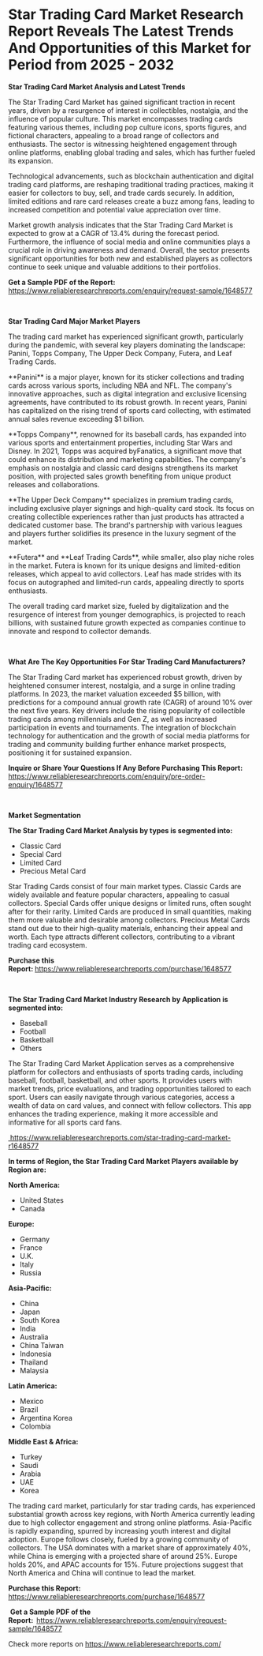 <p><h1>Star Trading Card Market Research Report Reveals The Latest Trends And Opportunities of this Market for Period from 2025 - 2032</h1></p><p><strong>Star Trading Card Market Analysis and Latest Trends</strong></p>
<p><p>The Star Trading Card Market has gained significant traction in recent years, driven by a resurgence of interest in collectibles, nostalgia, and the influence of popular culture. This market encompasses trading cards featuring various themes, including pop culture icons, sports figures, and fictional characters, appealing to a broad range of collectors and enthusiasts. The sector is witnessing heightened engagement through online platforms, enabling global trading and sales, which has further fueled its expansion.</p><p>Technological advancements, such as blockchain authentication and digital trading card platforms, are reshaping traditional trading practices, making it easier for collectors to buy, sell, and trade cards securely. In addition, limited editions and rare card releases create a buzz among fans, leading to increased competition and potential value appreciation over time.</p><p>Market growth analysis indicates that the Star Trading Card Market is expected to grow at a CAGR of 13.4% during the forecast period. Furthermore, the influence of social media and online communities plays a crucial role in driving awareness and demand. Overall, the sector presents significant opportunities for both new and established players as collectors continue to seek unique and valuable additions to their portfolios.</p></p>
<p><strong>Get a Sample PDF of the Report:&nbsp;</strong> <a href="https://www.reliableresearchreports.com/enquiry/request-sample/1648577?utm_campaign=2211&utm_medium=2&utm_source=Github&utm_content=ia&utm_term=07022025&utm_id=star-trading-card">https://www.reliableresearchreports.com/enquiry/request-sample/1648577</a></p>
<p>&nbsp;</p>
<p><strong>Star Trading Card Major Market Players</strong></p>
<p><p>The trading card market has experienced significant growth, particularly during the pandemic, with several key players dominating the landscape: Panini, Topps Company, The Upper Deck Company, Futera, and Leaf Trading Cards.</p><p>**Panini** is a major player, known for its sticker collections and trading cards across various sports, including NBA and NFL. The company's innovative approaches, such as digital integration and exclusive licensing agreements, have contributed to its robust growth. In recent years, Panini has capitalized on the rising trend of sports card collecting, with estimated annual sales revenue exceeding $1 billion.</p><p>**Topps Company**, renowned for its baseball cards, has expanded into various sports and entertainment properties, including Star Wars and Disney. In 2021, Topps was acquired byFanatics, a significant move that could enhance its distribution and marketing capabilities. The company's emphasis on nostalgia and classic card designs strengthens its market position, with projected sales growth benefiting from unique product releases and collaborations.</p><p>**The Upper Deck Company** specializes in premium trading cards, including exclusive player signings and high-quality card stock. Its focus on creating collectible experiences rather than just products has attracted a dedicated customer base. The brand's partnership with various leagues and players further solidifies its presence in the luxury segment of the market.</p><p>**Futera** and **Leaf Trading Cards**, while smaller, also play niche roles in the market. Futera is known for its unique designs and limited-edition releases, which appeal to avid collectors. Leaf has made strides with its focus on autographed and limited-run cards, appealing directly to sports enthusiasts.</p><p>The overall trading card market size, fueled by digitalization and the resurgence of interest from younger demographics, is projected to reach billions, with sustained future growth expected as companies continue to innovate and respond to collector demands.</p></p>
<p>&nbsp;</p>
<p><strong>What Are The Key Opportunities For Star Trading Card Manufacturers?</strong></p>
<p><p>The Star Trading Card market has experienced robust growth, driven by heightened consumer interest, nostalgia, and a surge in online trading platforms. In 2023, the market valuation exceeded $5 billion, with predictions for a compound annual growth rate (CAGR) of around 10% over the next five years. Key drivers include the rising popularity of collectible trading cards among millennials and Gen Z, as well as increased participation in events and tournaments. The integration of blockchain technology for authentication and the growth of social media platforms for trading and community building further enhance market prospects, positioning it for sustained expansion.</p></p>
<p><strong>Inquire or Share Your Questions If Any Before Purchasing This Report:</strong> <a href="https://www.reliableresearchreports.com/enquiry/pre-order-enquiry/1648577?utm_campaign=2211&utm_medium=2&utm_source=Github&utm_content=ia&utm_term=07022025&utm_id=star-trading-card">https://www.reliableresearchreports.com/enquiry/pre-order-enquiry/1648577</a></p>
<p>&nbsp;</p>
<p><strong>Market Segmentation</strong></p>
<p><strong>The Star Trading Card Market Analysis by types is segmented into:</strong></p>
<p><ul><li>Classic Card</li><li>Special Card</li><li>Limited Card</li><li>Precious Metal Card</li></ul></p>
<p><p>Star Trading Cards consist of four main market types. Classic Cards are widely available and feature popular characters, appealing to casual collectors. Special Cards offer unique designs or limited runs, often sought after for their rarity. Limited Cards are produced in small quantities, making them more valuable and desirable among collectors. Precious Metal Cards stand out due to their high-quality materials, enhancing their appeal and worth. Each type attracts different collectors, contributing to a vibrant trading card ecosystem.</p></p>
<p><strong>Purchase this Report:&nbsp;</strong><a href="https://www.reliableresearchreports.com/purchase/1648577?utm_campaign=2211&utm_medium=2&utm_source=Github&utm_content=ia&utm_term=07022025&utm_id=star-trading-card">https://www.reliableresearchreports.com/purchase/1648577</a></p>
<p>&nbsp;</p>
<p><strong>The Star Trading Card Market Industry Research by Application is segmented into:</strong></p>
<p><ul><li>Baseball</li><li>Football</li><li>Basketball</li><li>Others</li></ul></p>
<p><p>The Star Trading Card Market Application serves as a comprehensive platform for collectors and enthusiasts of sports trading cards, including baseball, football, basketball, and other sports. It provides users with market trends, price evaluations, and trading opportunities tailored to each sport. Users can easily navigate through various categories, access a wealth of data on card values, and connect with fellow collectors. This app enhances the trading experience, making it more accessible and informative for all sports card fans.</p></p>
<p><a href="https://www.reliableresearchreports.com/star-trading-card-market-r1648577?utm_campaign=2211&utm_medium=2&utm_source=Github&utm_content=ia&utm_term=07022025&utm_id=star-trading-card">&nbsp;https://www.reliableresearchreports.com/star-trading-card-market-r1648577</a></p>
<p><strong>In terms of Region, the Star Trading Card Market Players available by Region are:</strong></p>
<p>
    <p> <strong> North America: </strong>
        <ul>
            <li>United States</li>
            <li>Canada</li>
        </ul>
        </p> 
    <p> <strong> Europe: </strong>
        <ul>
            <li>Germany</li>
            <li>France</li>
            <li>U.K.</li>
            <li>Italy</li>
            <li>Russia</li>
        </ul>
        </p> 
    <p> <strong> Asia-Pacific: </strong>
        <ul>
            <li>China</li>
            <li>Japan</li>
            <li>South Korea</li>
            <li>India</li>
            <li>Australia</li>
            <li>China Taiwan</li>
            <li>Indonesia</li>
            <li>Thailand</li>
            <li>Malaysia</li>
        </ul>
        </p> 
    <p> <strong> Latin America: </strong>
        <ul>
            <li>Mexico</li>
            <li>Brazil</li>
            <li>Argentina Korea</li>
            <li>Colombia</li>
        </ul>
        </p> 
    <p> <strong> Middle East & Africa: </strong>
        <ul>
            <li>Turkey</li>
            <li>Saudi</li>
            <li>Arabia</li>
            <li>UAE</li>
            <li>Korea</li>
        </ul>
    </p>
    </p>
<p><p>The trading card market, particularly for star trading cards, has experienced substantial growth across key regions, with North America currently leading due to high collector engagement and strong online platforms. Asia-Pacific is rapidly expanding, spurred by increasing youth interest and digital adoption. Europe follows closely, fueled by a growing community of collectors. The USA dominates with a market share of approximately 40%, while China is emerging with a projected share of around 25%. Europe holds 20%, and APAC accounts for 15%. Future projections suggest that North America and China will continue to lead the market.</p></p>
<p><strong>Purchase this Report: </strong><a href="https://www.reliableresearchreports.com/purchase/1648577?utm_campaign=2211&utm_medium=2&utm_source=Github&utm_content=ia&utm_term=07022025&utm_id=star-trading-card">https://www.reliableresearchreports.com/purchase/1648577</a></p>
<p>&nbsp;<strong>Get a Sample PDF of the Report:&nbsp;&nbsp;</strong><a href="https://www.reliableresearchreports.com/enquiry/request-sample/1648577?utm_campaign=2211&utm_medium=2&utm_source=Github&utm_content=ia&utm_term=07022025&utm_id=star-trading-card">https://www.reliableresearchreports.com/enquiry/request-sample/1648577</a></p>
<p><strong></strong></p>
<p>Check more reports on <a href="https://www.reliableresearchreports.com/?utm_campaign=2211&utm_medium=2&utm_source=Github&utm_content=ia&utm_term=07022025&utm_id=star-trading-card">https://www.reliableresearchreports.com/</a></p>